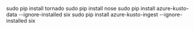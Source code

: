 sudo pip install tornado
sudo pip install nose
sudo pip install azure-kusto-data --ignore-installed six
sudo  pip install azure-kusto-ingest --ignore-installed six


